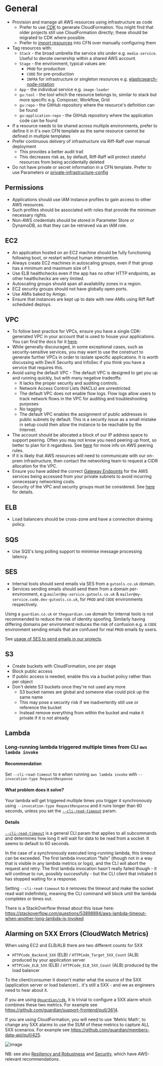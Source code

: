 # General

 * Provision and manage all AWS resources using infrastructure as code
   * Prefer to use [CDK](https://github.com/guardian/cdk) to generate CloudFormation. You might find that older projects still use CloudFormation directly; these should be migrated to CDK where possible.
   * Prefer to [import resources](https://docs.aws.amazon.com/AWSCloudFormation/latest/UserGuide/resource-import.html) into CFN over manually configuring them
 * Tag resources with:
   * `Stack` - the broad umbrella the service sits under e.g. `media-service`. Useful to denote ownership within a shared AWS account.
   * `Stage` - the environment, typical values are:
     * `PROD` for production
     * `CODE` for pre-production
     * `INFRA` for infrastructure or singleton resources e.g. [elasticsearch-node-rotation](https://github.com/guardian/elasticsearch-node-rotation)
   * `App` - the individual service e.g. `image-loader`
   * `gu:tool` - the tool which the resource belongs to, similar to stack but more specific e.g. Composer, Workflow, Grid 
   * `gu:repo` - the GitHub repository where the resource's definition can be found
   * `gu:application-repo` - the GitHub repository where the application code can be found
 * If a resource needs to be shared across multiple environments, prefer to define it in it's own CFN template as the same resource cannot be defined in multiple templates
 * Prefer continuous delivery of infrastructure via Riff-Raff over manual deployment
   * This provides a better audit trail
   * This decreases risk as, by default, Riff-Raff will protect stateful resources from being accidentally deleted 
 * Do not have private or secret information in a CFN template. Prefer to use Parameters or [private-infrastructure-config](https://github.com/guardian/private-infrastructure-config)

## Permissions

 * Applications should use IAM instance profiles to gain access to other AWS resources. 
 * Such profiles should be associated with roles that provide the minimum necessary rights.
 * Non-AWS credentials should be stored in Parameter Store or DynamoDB, so that they can be retrieved via an IAM role.

## EC2

 * An application hosted on an EC2 machine should be fully functioning following boot, or restart without human intervention.
 * Always create EC2 machines in autoscaling groups, even if that group has a minimum and maximum size of 1.
 * Use ELB healthchecks even if the app has no other HTTP endpoints, as other healthchecks are very limited.
 * Autoscaling groups should span all availability zones in a region.
 * EC2 security groups should not have globally open ports.
 * Use AMIs baked by Amigo.
 * Ensure that instances are kept up to date with new AMIs using Riff Raff scheduled deploys.


## VPC

* To follow best practice for VPCs, ensure you have a single CDK-generated VPC in your account that is used to house your applications. You can find the docs for it [here](https://github.com/guardian/cdk/blob/main/src/constructs/vpc/vpc.ts#L32-L59). 
* While generally discouraged, in some exceptional cases, such as security-sensitive services, you may want to use the construct to generate further VPCs in order to isolate specific applications. It is worth discussing with DevX Security and InfoSec if you think you have a service that requires this.
* Avoid using the default VPC - The default VPC is designed to get you up and running quickly, but with many negative tradeoffs:
  - It lacks the proper security and auditing controls. 
  - Network Access Control Lists (NACLs) are unrestricted.
  - The default VPC does not enable flow logs. Flow logs allow users to track network flows in the VPC for auditing and troubleshooting purposes
  - No tagging
  - The default VPC enables the assignment of public addresses in public subnets by default. This is a security issue as a small mistake in setup could 
    then allow the instance to be reachable by the Internet. 
* The account should be allocated a block of our IP address space to support peering. Often you may not know you need peering up front, so better to plan for it regardless. See [here](https://docs.aws.amazon.com/vpc/latest/peering/vpc-peering-basics.html) for more info on AWS peering rules.
* If it is likely that AWS resources will need to communicate with our on-prem infrastructure, then contact the networking team to request a CIDR allocation for the VPC.
* Ensure you have added the correct [Gateway Endpoints](https://docs.aws.amazon.com/vpc/latest/privatelink/vpce-gateway.html) for the AWS services being accessed from your private subnets to avoid incurring unnecessary networking costs. 
* Security of the VPC and security groups must be considered. See [here](https://github.com/guardian/security-recommendations/blob/main/recommendations/aws.md#vpc--security-groups) for details.


## ELB

 * Load balancers should be cross-zone and have a connection draining policy.

## SQS

 * Use SQS's long polling support to minimise message processing latency.

## SES

* Internal tools should send emails via SES from a `gutools.co.uk` domain.
* Services sending emails should send them from a domain per-environment, e.g.`mailer@my-service.gutools.co.uk` & `mailer@my-service.code.dev-gutools.co.uk`, for `PROD` and `CODE` environments respectively.

Using a `guardian.co.uk` or `theguardian.com` domain for internal tools is not recommended to reduce the risk of identity spoofing. 
Similarly having differing domains per environment reduces the risk of confusion e.g. a `CODE` environment sending emails that are confused for real `PROD` emails by users.

See [usage of SES to send emails in our projects](https://github.com/search?q=org%3Aguardian+EmailIdentity+language%3ATypeScript&type=code&l=TypeScript).

## S3

 * Create buckets with CloudFormation, one per stage
 * Block public access
 * If public access is needed, enable this via a bucket policy rather than per object
 * Don't delete S3 buckets once they're not used any more
   * S3 bucket names are global and someone else could pick up the same name
   * This may pose a security risk if we inadvertently still use or reference the bucket
   * Instead remove everything from within the bucket and make it private if it is not already

## Lambda

### Long-running lambda triggered multiple times from CLI `aws lambda invoke`

#### Recommendation
Set `--cli-read-timeout` to `0` when running `aws lambda invoke` with `--invocation-type RequestResponse`

#### What problem does it solve?
Your lambda will get triggered multiple times you trigger it synchronously using `--invocation-type RequestResponse` and it runs longer than 60 seconds, unless you set the [`--cli-read-timeout`](https://docs.aws.amazon.com/cli/latest/userguide/cli-configure-options.html#:~:text=cli%2Dread%2Dtimeout) param.

#### Details
[`--cli-read-timeout`](https://docs.aws.amazon.com/cli/latest/userguide/cli-configure-options.html#:~:text=cli%2Dread%2Dtimeout) is a general CLI param that applies to all subcommands and determines how long it will wait for data to be read from a socket. It seems to default to 60 seconds.

In the case of a synchronously executed long-running lambda, this timeout can be exceeded. The first lambda invocation "fails" (though not in a way that is visible in any lambda metrics or logs), and the CLI will abort the request and retry. The first lambda invocation hasn't really failed though - it will continue to run, possibly successfully - but the CLI client that initiated it has stopped waiting for a response.

Setting `--cli-read-timeout` to `0` removes the timeout and make the socket read wait indefinitely, meaning the CLI command will block until the lambda completes or times out.

There is a StackOverflow thread about this issue here:
https://stackoverflow.com/questions/53898894/aws-lambda-timeout-when-another-long-lambda-is-invoked


## Alarming on 5XX Errors (CloudWatch Metrics)

When using EC2 and ELB/ALB there are two different counts for 5XX
- `HTTPCode_Backend_5XX` (ELB) / `HTTPCode_Target_5XX_Count` (ALB) produced by your application server
- `HTTPCode_ELB_5XX` (ELB) / `HTTPCode_ELB_5XX_Count` (ALB) produced by the load balancer

To the client/consumer it doesn't matter what the source of the 5XX (application server or load balancer).. it's still a 5XX - and we as engineers need to hear about it.

If you are using [`@guardian/cdk`](https://github.com/guardian/cdk), it is trivial to configure a 5XX alarm which combines these two metrics. For example see https://github.com/guardian/support-frontend/pull/3614.

If you are using CloudFormation, you will need to use 'Metric Math', to change any 5XX alarms to use the SUM of these metrics to capture ALL 5XX scenarios. For example see https://github.com/guardian/members-data-api/pull/425.

![image](5XX-department-email.png)

NB: see also [Resiliency and Robustness](resiliency.md) and
[Security](security.md), which have AWS-relevant recommendations.
